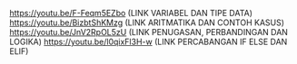 https://youtu.be/F-Feqm5EZbo (LINK VARIABEL DAN TIPE DATA)
https://youtu.be/BizbtShKMzg (LINK ARITMATIKA DAN CONTOH KASUS)
https://youtu.be/JnV2RpOL5zU (LINK PENUGASAN, PERBANDINGAN DAN LOGIKA)
https://youtu.be/l0qixFl3H-w (LINK PERCABANGAN IF ELSE DAN ELIF)

